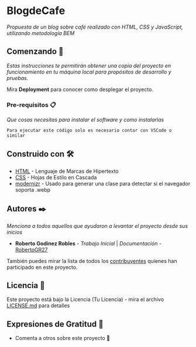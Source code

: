 # BlogdeCafe

_Propuesta de un blog sobre café realizado con HTML, CSS y JavaScript, utilizando metodología BEM_

## Comenzando 🚀

_Estas instrucciones te permitirán obtener una copia del proyecto en funcionamiento en tu máquina local para propósitos de desarrollo y pruebas._

Mira **Deployment** para conocer como desplegar el proyecto.


### Pre-requisitos 📋

_Que cosas necesitas para instalar el software y como instalarlas_

```
Para ejecutar este código solo es necesario contar con VSCode o similar
```

## Construido con 🛠️

* [HTML](https://developer.mozilla.org/es/docs/Web/HTML) - Lenguaje de Marcas de Hipertexto
* [CSS](https://developer.mozilla.org/es/docs/Web/CSS) - Hojas de Estilo en Cascada
* [modernizr](https://modernizr.com/download?webp-setclasses&q=webp) - Usado para generar una clase para detectar si el navegador soporta .webp

## Autores ✒️

_Menciona a todos aquellos que ayudaron a levantar el proyecto desde sus inicios_

* **Roberto Godinez Robles** - *Trabajo Inicial* | *Documentación* - [RobertoGR27](https://github.com/robertogr27)

También puedes mirar la lista de todos los [contribuyentes](https://github.com/robertogr27/BlogdeCafe/contributors) quíenes han participado en este proyecto. 

## Licencia 📄

Este proyecto está bajo la Licencia (Tu Licencia) - mira el archivo [LICENSE.md](LICENSE.md) para detalles

## Expresiones de Gratitud 🎁

* Comenta a otros sobre este proyecto 📢
